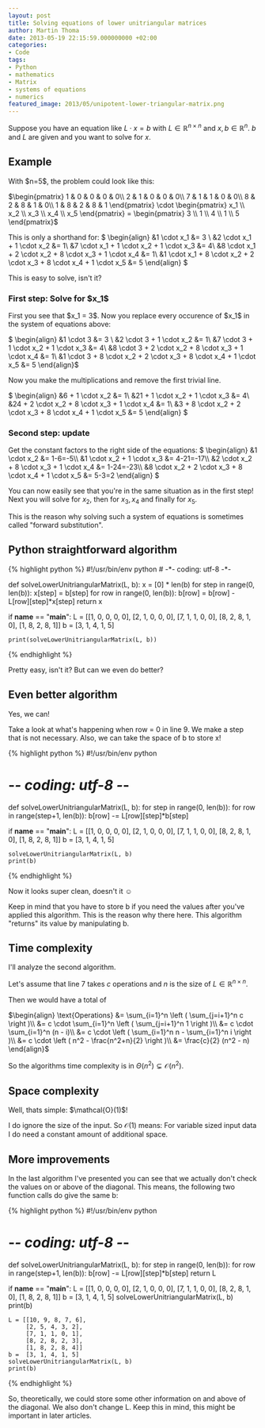 ```yaml
---
layout: post
title: Solving equations of lower unitriangular matrices
author: Martin Thoma
date: 2013-05-19 22:15:59.000000000 +02:00
categories:
- Code
tags:
- Python
- mathematics
- Matrix
- systems of equations
- numerics
featured_image: 2013/05/unipotent-lower-triangular-matrix.png
---
```

Suppose you have an equation like $L \cdot x = b$ with $L \in \mathbb{R}^{n \times n}$ and $x,b \in \mathbb{R}^n$. $b$ and $L$ are given and you want to solve for $x$.

<h2>Example</h2>
With $n=5$, the problem could look like this:

$\begin{pmatrix}
1 & 0 & 0 & 0 & 0\\
2 & 1 & 0 & 0 & 0\\
7 & 1 & 1 & 0 & 0\\
8 & 2 & 8 & 1 & 0\\
1 & 8 & 2 & 8 & 1
\end{pmatrix} \cdot 
\begin{pmatrix} x_1 \\ x_2 \\ x_3 \\ x_4 \\ x_5 \end{pmatrix} =
\begin{pmatrix}   3 \\ 1   \\ 4   \\ 1   \\ 5   \end{pmatrix}$

This is only a shorthand for:
$
\begin{align}
&1 \cdot x_1 &= 3 \\
&2 \cdot x_1 + 1 \cdot x_2 &= 1\\
&7 \cdot x_1 + 1 \cdot x_2 + 1 \cdot x_3 &= 4\\
&8 \cdot x_1 + 2 \cdot x_2 + 8 \cdot x_3 + 1 \cdot x_4 &= 1\\
&1 \cdot x_1 + 8 \cdot x_2 + 2 \cdot x_3 + 8 \cdot x_4 + 1 \cdot x_5 &= 5
\end{align}
$

This is easy to solve, isn't it?
<h3>First step: Solve for $x_1$</h3>
First you see that $x_1 = 3$. Now you replace every occurence of $x_1$ in the system of equations above:

$
\begin{align}
&1 \cdot 3 &= 3 \\
&2 \cdot 3 + 1 \cdot x_2 &= 1\\
&7 \cdot 3 + 1 \cdot x_2 + 1 \cdot x_3 &= 4\\
&8 \cdot 3 + 2 \cdot x_2 + 8 \cdot x_3 + 1 \cdot x_4 &= 1\\
&1 \cdot 3 + 8 \cdot x_2 + 2 \cdot x_3 + 8 \cdot x_4 + 1 \cdot x_5 &= 5
\end{align}$

Now you make the multiplications and remove the first trivial line.

$
\begin{align}
&6 + 1 \cdot x_2 &= 1\\
&21 + 1 \cdot x_2 + 1 \cdot x_3 &= 4\\
&24 + 2 \cdot x_2 + 8 \cdot x_3 + 1 \cdot x_4 &= 1\\
&3 + 8 \cdot x_2 + 2 \cdot x_3 + 8 \cdot x_4 + 1 \cdot x_5 &= 5
\end{align}
$

<h3>Second step: update</h3>
Get the constant factors to the right side of the equations:
$
\begin{align}
&1 \cdot x_2 &= 1-6=-5\\
&1 \cdot x_2 + 1 \cdot x_3 &= 4-21=-17\\
&2 \cdot x_2 + 8 \cdot x_3 + 1 \cdot x_4 &= 1-24=-23\\
&8 \cdot x_2 + 2 \cdot x_3 + 8 \cdot x_4 + 1 \cdot x_5 &= 5-3=2
\end{align}
$

You can now easily see that you're in the same situation as in the first step! Next you will solve for $x_2$, then for $x_3, x_4$ and finally for $x_5$.

This is the reason why solving such a system of equations is sometimes called "forward substitution".

<h2>Python straightforward algorithm</h2>
{% highlight python %}
#!/usr/bin/env python
# -*- coding: utf-8 -*-

def solveLowerUnitriangularMatrix(L, b):
    x = [0] * len(b)
    for step in range(0, len(b)):
        x[step] = b[step]
        for row in range(0, len(b)):
            b[row] = b[row] - L[row][step]*x[step]
    return x

if __name__ == "__main__":
    L = [[1, 0, 0, 0, 0],
         [2, 1, 0, 0, 0],
         [7, 1, 1, 0, 0],
         [8, 2, 8, 1, 0],
         [1, 8, 2, 8, 1]]
    b =  [3, 1, 4, 1, 5]

    print(solveLowerUnitriangularMatrix(L, b))
{% endhighlight %}

Pretty easy, isn't it? But can we even do better?

<h2>Even better algorithm</h2>
Yes, we can!

Take a look at what's happening when row = 0 in line 9. We make a step that is not necessary. Also, we can take the space of b to store x!

{% highlight python %}
#!/usr/bin/env python
# -*- coding: utf-8 -*-

def solveLowerUnitriangularMatrix(L, b):
    for step in range(0, len(b)):
        for row in range(step+1, len(b)):
            b[row] -= L[row][step]*b[step]

if __name__ == "__main__":
    L = [[1, 0, 0, 0, 0],
         [2, 1, 0, 0, 0],
         [7, 1, 1, 0, 0],
         [8, 2, 8, 1, 0],
         [1, 8, 2, 8, 1]]
    b =  [3, 1, 4, 1, 5]

    solveLowerUnitriangularMatrix(L, b)
    print(b)
{% endhighlight %}

Now it looks super clean, doesn't it ☺

Keep in mind that you have to store b if you need the values after you've applied this algorithm.
This is the reason why there here. This algorithm "returns" its value by manipulating b.

<h2>Time complexity</h2>
I'll analyze the second algorithm.

Let's assume that line 7 takes $c$ operations and $n$ is the size of $L \in \mathbb{R}^{n \times n}$.

Then we would have a total of 

$\begin{align}
\text{Operations} &= \sum_{i=1}^n \left ( \sum_{j=i+1}^n c \right )\\
&= c \cdot \sum_{i=1}^n \left ( \sum_{j=i+1}^n 1 \right )\\
&= c \cdot \sum_{i=1}^n (n - i)\\
&= c \cdot \left ( \sum_{i=1}^n n - \sum_{i=1}^n i \right )\\
&= c \cdot \left ( n^2 - \frac{n^2+n}{2} \right )\\
&= \frac{c}{2} (n^2 - n)
\end{align}$

So the algorithms time complexity is in $\Theta(n^2) \subsetneq \mathcal{O}(n^2)$.

<h2>Space complexity</h2>
Well, thats simple: $\mathcal{O}(1)$!

I do ignore the size of the input. So $\mathcal{O}(1)$ means: For variable sized input data I do need a constant amount of additional space.

<h2>More improvements</h2>
In the last algorithm I've presented you can see that we actually don't check the values on or above of the diagonal. 
This means, the following two function calls do give the same b:

{% highlight python %}
#!/usr/bin/env python
# -*- coding: utf-8 -*-

def solveLowerUnitriangularMatrix(L, b):
    for step in range(0, len(b)):
        for row in range(step+1, len(b)):
            b[row] -= L[row][step]*b[step]
    return L

if __name__ == "__main__":
    L = [[1, 0, 0, 0, 0],
         [2, 1, 0, 0, 0],
         [7, 1, 1, 0, 0],
         [8, 2, 8, 1, 0],
         [1, 8, 2, 8, 1]]
    b =  [3, 1, 4, 1, 5]
    solveLowerUnitriangularMatrix(L, b)
    print(b)

    L = [[10, 9, 8, 7, 6],
         [2, 5, 4, 3, 2],
         [7, 1, 1, 0, 1],
         [8, 2, 8, 2, 3],
         [1, 8, 2, 8, 4]]
    b =  [3, 1, 4, 1, 5]
    solveLowerUnitriangularMatrix(L, b)
    print(b)
{% endhighlight %}

So, theoretically, we could store some other information on and above of the diagonal. We also don't change L. Keep this in mind, this might be important in later articles.
